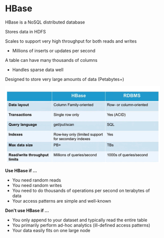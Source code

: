 # HBase

HBase is a NoSQL distributed database

Stores data in HDFS

Scales to support very high throughput for both reads and writes

* Millions of inserts or updates per second

A table can have many thousands of columns

* Handles sparse data well

Designed to store very large amounts of data \(Petabytes+\)

![](../.gitbook/assets/image%20%2814%29.png)

**Use HBase if ...**

* You need random reads
* You need random writes
* You need to do thousands of operations per second on terabytes of data
* Your access patterns are simple and well-known

**Don't use HBase if ...**

* You only append to your dataset and typically read the entire table
* You primarily perform ad-hoc analytics \(ill-defined access patterns\)
* Your data easily fits on one large node



